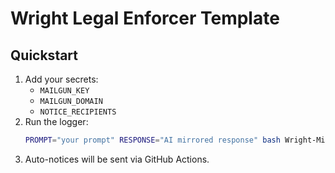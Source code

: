 # Wright Legal Enforcer Template

## Quickstart
1. Add your secrets:
   - `MAILGUN_KEY`
   - `MAILGUN_DOMAIN`
   - `NOTICE_RECIPIENTS`
2. Run the logger:
   ```bash
   PROMPT="your prompt" RESPONSE="AI mirrored response" bash Wright-Mirror-Logger.sh
   ```
3. Auto-notices will be sent via GitHub Actions.
